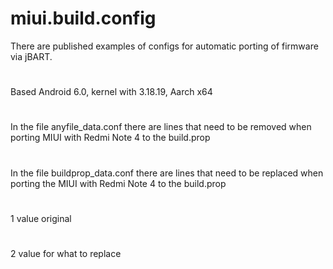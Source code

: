 # miui.build.config
There are published examples of configs for automatic porting of firmware via jBART.
#
Based Android 6.0, kernel with 3.18.19, Aarch x64
#
#
In the file anyfile_data.conf there are lines that need to be removed when porting MIUI with Redmi Note 4 to the build.prop
#
In the file buildprop_data.conf there are lines that need to be replaced when porting the MIUI with Redmi Note 4 to the build.prop
#
1 value original
#
2 value for what to replace
#
